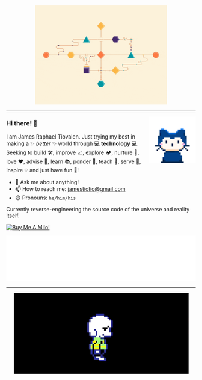 <p align="center">
  <img width="350" alt="Here's some fancy flowchart schematics animation created by [Owen Chikazawa](https://www.wewander.tv/)." src="https://raw.githubusercontent.com/jamestiotio/jamestiotio/master/assets/flowchart.gif">
</p>

---

<p>
  <img align="right" alt="*whisper whisper*" src="https://raw.githubusercontent.com/jamestiotio/jamestiotio/master/assets/mona-whisper.gif">
</p>

### Hi there! 👋

I am James Raphael Tiovalen. Just trying my best in making a ✨ _better_ ✨ world through 💻 **technology** 💻. Seeking to build 🛠️, improve 📈, explore 🏕️, nurture 🤗, love ❤️, advise 📙, learn 📚, ponder 🤔, teach 🧑, serve 💁, inspire 💡 and just have fun 🎉!

- 💬 Ask me about anything!
- 📫 How to reach me: [jamestiotio@gmail.com](mailto:jamestiotio@gmail.com)
- 😄 Pronouns: `he/him/his`

Currently reverse-engineering the source code of the universe and reality itself.

<a href="https://www.buymeacoffee.com/jamestiotio" target="_blank"><img src="https://cdn.buymeacoffee.com/buttons/default-violet.png" alt="Buy Me A Milo!" width="217" height="51"></a>

<p align="center">
  <img alt="Humanity's Technological Progress on Kardashev Scale: 72.684% to Type 1 Civilization." src="https://raw.githubusercontent.com/jamestiotio/jamestiotio/master/assets/kardashev.svg">
</p>

---

<p align="center">
  <img alt="Here's a hug for you, if you're into that sorta thing. Credit to [Toby Fox](https://twitter.com/tobyfox)." src="https://raw.githubusercontent.com/jamestiotio/jamestiotio/master/assets/hug.gif">
</p>
